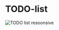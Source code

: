 # TODO-list
![TODO list resoonsive](https://github.com/Nama-Salameh/TODO-list/assets/92352860/980d6c25-6766-4b98-bcb6-bc79dba24069)
